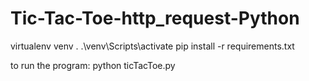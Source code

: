 # Tic-Tac-Toe-http_request-Python
virtualenv venv 
.  .\venv\Scripts\activate
pip install -r requirements.txt

to run the program:
python ticTacToe.py
